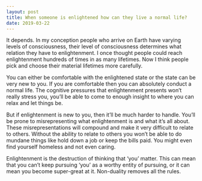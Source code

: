 ```yaml
---
layout: post
title: When someone is enlightened how can they live a normal life?
date: 2019-03-22
---
```


<p>It depends. In my conception people who arrive on Earth have varying levels of consciousness, their level of consciousness determines what relation they have to enlightenment. I once thought people could reach enlightenment hundreds of times in as many lifetimes. Now I think people pick and choose their material lifetimes more carefully.</p><p>You can either be comfortable with the enlightened state or the state can be very new to you. If you are comfortable then you can absolutely conduct a normal life. The cognitive pressures that enlightenment presents won’t really stress you, you’ll be able to come to enough insight to where you can relax and let things be.</p><p>But if enlightenment is new to you, then it’ll be much harder to handle. You’ll be prone to misrepresenting what enlightenment is and what it’s all about. These misrepresentations will compound and make it very difficult to relate to others. Without the ability to relate to others you won’t be able to do mundane things like hold down a job or keep the bills paid. You might even find yourself homeless and not even caring.</p><p>Enlightenment is the destruction of thinking that ‘you’ matter. This can mean that you can’t keep pursuing ‘you’ as a worthy entity of pursuing, or it can mean you become super-great at it. Non-duality removes all the rules.</p>
